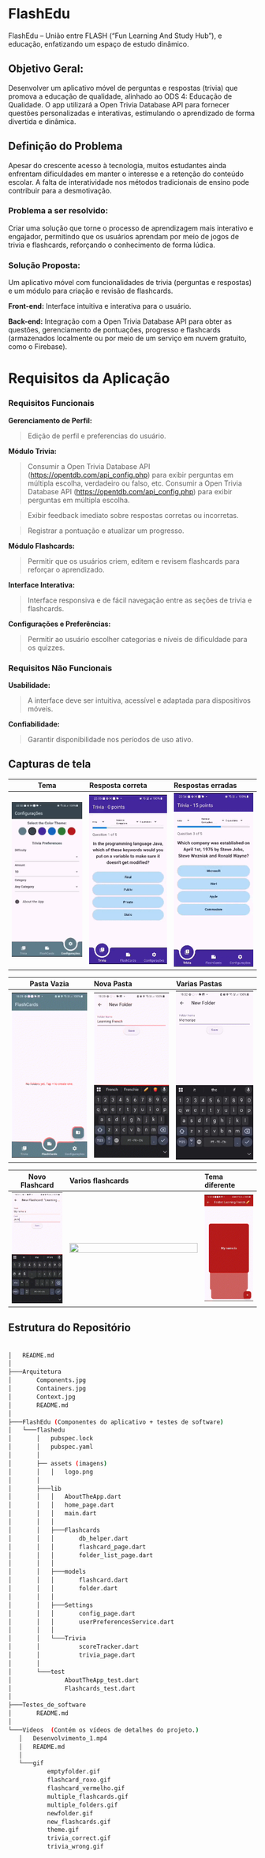 # FlashEdu
 FlashEdu – União entre FLASH (“Fun Learning And Study Hub”), e educação, enfatizando um espaço de estudo dinâmico.
 
 
 ## Objetivo Geral:
 Desenvolver um aplicativo móvel de perguntas e respostas (trivia) que promova a educação de qualidade, alinhado ao ODS 4: Educação de Qualidade. O app utilizará a Open Trivia Database API para fornecer questões personalizadas e interativas, estimulando o aprendizado de forma divertida e dinâmica.
 
 
 ## Definição do Problema
 Apesar do crescente acesso à tecnologia, muitos estudantes ainda enfrentam dificuldades em manter o interesse e a retenção do conteúdo escolar. A falta de interatividade nos métodos tradicionais de ensino pode contribuir para a desmotivação.
 
 
 ### Problema a ser resolvido:
 Criar uma solução que torne o processo de aprendizagem mais interativo e engajador, permitindo que os usuários aprendam por meio de jogos de trivia e flashcards, reforçando o conhecimento de forma lúdica.
 
 ### Solução Proposta:
 Um aplicativo móvel com funcionalidades de trivia (perguntas e respostas) e um módulo para criação e revisão de flashcards.
 
 **Front-end:** Interface intuitiva e interativa para o usuário.
 
 **Back-end:** Integração com a Open Trivia Database API para obter as questões, gerenciamento de pontuações, progresso e flashcards (armazenados localmente ou por meio de um serviço em nuvem gratuito, como o Firebase).
 
 # Requisitos da Aplicação
 ### Requisitos Funcionais
 
 **Gerenciamento de Perfil:**
 
 > Edição de perfil e preferencias do usuário.
 
 **Módulo Trivia:**
 > Consumir a Open Trivia Database API (https://opentdb.com/api_config.php) para exibir perguntas em múltipla escolha, verdadeiro ou falso, etc.
 > Consumir a Open Trivia Database API (https://opentdb.com/api_config.php) para exibir perguntas em múltipla escolha.
 
 > Exibir feedback imediato sobre respostas corretas ou incorretas.
 
 > Registrar a pontuação e atualizar um progresso.
 
 **Módulo Flashcards:**
 
 > Permitir que os usuários criem, editem e revisem flashcards para reforçar o aprendizado.
 
 **Interface Interativa:**
 
 > Interface responsiva e de fácil navegação entre as seções de trivia e flashcards.
 
 **Configurações e Preferências:**
 
 > Permitir ao usuário escolher categorias e níveis de dificuldade para os quizzes.
 
 ### Requisitos Não Funcionais
 
 **Usabilidade:**
 
 > A interface deve ser intuitiva, acessível e adaptada para dispositivos móveis.
 
 **Confiabilidade:**
 
 > Garantir disponibilidade nos períodos de uso ativo.


 ## Capturas de tela 

| Tema | Resposta correta | Respostas erradas |
| ---------------------- | :------------- | :---------------- |
<img src="Videos/gif/theme.gif" width="260" height="50%"> | <img src="Videos/gif/trivia_correct.gif" width="260" height="50%"> | <img src="Videos/gif/trivia_wrong.gif" width="260" height="50%">|


| Pasta Vazia | Nova Pasta | Varias Pastas |
| ---------------------- | :------------- | :---------------- |
<img src="Videos/gif/emptyfolder.gif" width="260" height="50%"> | <img src="Videos/gif/newfolder.gif" width="260" height="50%"> | <img src="Videos/gif/multiple_folders.gif" width="260" height="50%">|


| Novo Flashcard | Varios flashcards | Tema diferente |
| ---------------------- | :------------- | :---------------- |
<img src="Videos/gif/new_flashcards.gif" width="260" height="50%"> | <img src="Videos/gif/multiple_flashcards.gif" width="260" height="50%"> | <img src="Videos/gif/flashcard_vermelho.gif" width="260" height="50%">|

 ## Estrutura do Repositório
 
 ```bash

│   README.md
│
├───Arquitetura
│       Components.jpg
│       Containers.jpg
│       Context.jpg
│       README.md
│
├───FlashEdu (Componentes do aplicativo + testes de software)
│   └───flashedu
│       │   pubspec.lock
│       │   pubspec.yaml
│       │
│       ├── assets (imagens)
│       │   │   logo.png
│       │
│       ├───lib
│       │   │   AboutTheApp.dart
│       │   │   home_page.dart
│       │   │   main.dart
│       │   │
│       │   ├───Flashcards
│       │   │       db_helper.dart
│       │   │       flashcard_page.dart
│       │   │       folder_list_page.dart
│       │   │
│       │   ├───models
│       │   │       flashcard.dart
│       │   │       folder.dart
│       │   │
│       │   ├───Settings
│       │   │       config_page.dart
│       │   │       userPreferencesService.dart
│       │   │
│       │   └───Trivia
│       │           scoreTracker.dart
│       │           trivia_page.dart
│       │
│       └───test
│               AboutTheApp_test.dart
│               Flashcards_test.dart
│
├───Testes_de_software
│       README.md
│
└───Videos  (Contém os vídeos de detalhes do projeto.)
    │   Desenvolvimento_1.mp4
    │   README.md
    │
    └───gif
            emptyfolder.gif
            flashcard_roxo.gif
            flashcard_vermelho.gif
            multiple_flashcards.gif
            multiple_folders.gif
            newfolder.gif
            new_flashcards.gif
            theme.gif
            trivia_correct.gif
            trivia_wrong.gif
```
